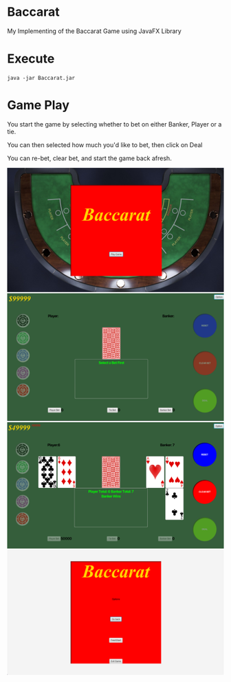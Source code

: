 # Baccarat
My Implementing of the Baccarat Game using JavaFX Library


# Execute 

```angular2html
java -jar Baccarat.jar
```

# Game Play

You start the game by selecting whether to bet on either Banker, Player or a tie.

You can then selected how much you'd like to bet, then click on Deal 

You can re-bet, clear bet, and start the game back afresh.

![Screenshot 2025-01-18 at 7.16.52 PM.png](Gameplay/Screenshot%202025-01-18%20at%207.16.52%20PM.png)
![Screenshot 2025-01-18 at 7.17.06 PM.png](Gameplay/Screenshot%202025-01-18%20at%207.17.06%20PM.png)
![Screenshot 2025-01-18 at 7.17.25 PM.png](Gameplay/Screenshot%202025-01-18%20at%207.17.25%20PM.png)
![Screenshot 2025-01-18 at 7.17.43 PM.png](Gameplay/Screenshot%202025-01-18%20at%207.17.43%20PM.png)